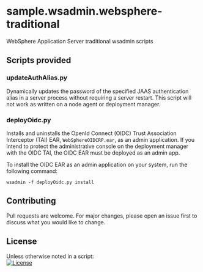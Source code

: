 <head>
<meta name="google-site-verification" content="l_kbTWg9Ha6u-YnSSCGdBuWZT5cTC7pZRKxNbbwYhgA" />
</head>

# sample.wsadmin.websphere-traditional
WebSphere Application Server traditional wsadmin scripts

## Scripts provided
### updateAuthAlias.py
Dynamically updates the password of the specified JAAS authentication alias in a server process without requiring a server restart.  This script will not work as written on a node agent or deployment manager.

### deployOidc.py
Installs and uninstalls the OpenId Connect (OIDC) Trust Association Interceptor (TAI) EAR, `WebSphereOIDCRP.ear`, as an admin application.
If you intend to protect the administrative console on the deployment manager with the OIDC TAI, the OIDC EAR must be deployed as an admin app. 

To install the OIDC EAR as an admin application on your system, run the following command:

```
wsadmin -f deployOidc.py install
```

## Contributing
Pull requests are welcome. For major changes, please open an issue first to discuss what you would like to change.

## License
Unless otherwise noted in a script:<br/>
[![License](https://img.shields.io/badge/License-Apache_2.0-blue.svg)](https://www.apache.org/licenses/LICENSE-2.0)
